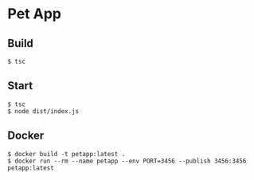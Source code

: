 # Pet App

## Build

```
$ tsc
```

## Start

```
$ tsc
$ node dist/index.js
```

## Docker

```
$ docker build -t petapp:latest .
$ docker run --rm --name petapp --env PORT=3456 --publish 3456:3456 petapp:latest
```

